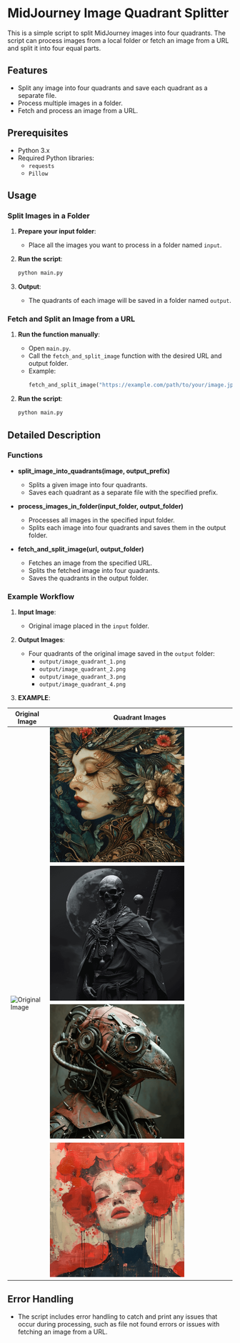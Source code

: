 # MidJourney Image Quadrant Splitter

This is a simple script to split MidJourney images into four quadrants. The script can process images from a local folder or fetch an image from a URL and split it into four equal parts.

## Features

- Split any image into four quadrants and save each quadrant as a separate file.
- Process multiple images in a folder.
- Fetch and process an image from a URL.

## Prerequisites

- Python 3.x
- Required Python libraries:
  - `requests`
  - `Pillow`



## Usage

### Split Images in a Folder

1. **Prepare your input folder**:
   - Place all the images you want to process in a folder named `input`.

2. **Run the script**:
   ```bash
   python main.py
   ```

3. **Output**:
   - The quadrants of each image will be saved in a folder named `output`.

### Fetch and Split an Image from a URL

1. **Run the function manually**:
   - Open `main.py`.
   - Call the `fetch_and_split_image` function with the desired URL and output folder.
   - Example:
     ```python
     fetch_and_split_image("https://example.com/path/to/your/image.jpg", "output")
     ```

2. **Run the script**:
   ```bash
   python main.py
   ```

## Detailed Description

### Functions

- **split_image_into_quadrants(image, output_prefix)**
  - Splits a given image into four quadrants.
  - Saves each quadrant as a separate file with the specified prefix.

- **process_images_in_folder(input_folder, output_folder)**
  - Processes all images in the specified input folder.
  - Splits each image into four quadrants and saves them in the output folder.

- **fetch_and_split_image(url, output_folder)**
  - Fetches an image from the specified URL.
  - Splits the fetched image into four quadrants.
  - Saves the quadrants in the output folder.

### Example Workflow

1. **Input Image**:
   - Original image placed in the `input` folder.

2. **Output Images**:
   - Four quadrants of the original image saved in the `output` folder:
     - `output/image_quadrant_1.png`
     - `output/image_quadrant_2.png`
     - `output/image_quadrant_3.png`
     - `output/image_quadrant_4.png`
3. **EXAMPLE**:
<table>
  <thead>
    <tr>
      <th>Original Image</th>
      <th>Quadrant Images</th>
    </tr>
  </thead>
  <tbody>
    <tr>
      <td rowspan="5"><img src="input/1.png" alt="Original Image"></td>
    </tr>
    <tr>
      <td><img src="output/1_quadrant_1.png" alt="Quadrant 1" style="width: 75%;"></td>
    </tr>
    <tr>
      <td><img src="output/1_quadrant_2.png" alt="Quadrant 2" style="width: 75%;"></td>
    </tr>
    <tr>
      <td><img src="output/1_quadrant_3.png" alt="Quadrant 3" style="width: 75%;"></td>
    </tr>
    <tr>
      <td><img src="output/1_quadrant_4.png" alt="Quadrant 4" style="width: 75%;"></td>
    </tr>
  </tbody>
</table>


## Error Handling

- The script includes error handling to catch and print any issues that occur during processing, such as file not found errors or issues with fetching an image from a URL.
